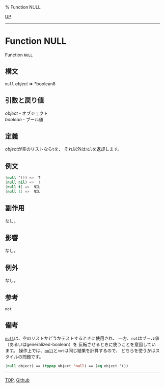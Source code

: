 % Function NULL

[UP](14.2.html)  

---

# Function NULL


Function `NULL`


## 構文

`null` *object* => *boolean8


## 引数と戻り値

*object* - オブジェクト  
*boolean* - ブール値


## 定義

*object*が空のリストなら`t`を、
それ以外は`nil`を返却します。


## 例文

```lisp
(null '()) =>  T
(null nil) =>  T
(null t) =>  NIL
(null 1) =>  NIL
```


## 副作用

なし。


## 影響

なし。


## 例外

なし。


## 参考

`not`


## 備考

[`null`](14.2.null-function.html)は、空のリストかどうかテストするときに使用され、
一方、`not`はブール値（あるいはgeneralized-boolean）を
反転させるときに使うことを意図しています。
操作上では、[`null`](14.2.null-function.html)と`not`は同じ結果を計算するので、
どちらを使うかはスタイルの問題です。

```lisp
(null object) == (typep object 'null) == (eq object '())
```


---
[TOP](index.html),  [Github](https://github.com/nptcl/npt-japanese)

